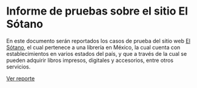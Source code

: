 # Informe de pruebas sobre el sitio El Sótano

En este documento serán reportados los casos de prueba del sitio web [El Sótano](https://www.elsotano.com), el cual pertenece a una librería en México, la cual cuenta con establecimientos en varios estados del país, y que a través de la cual se pueden adquirir libros impresos, digitales y accesorios, entre otros servicios.


[Ver reporte](https://drive.google.com/drive/folders/1AN-x5_YIl0BSOIYRWKW02XSEP1w7ZzIJ?usp=sharing)

